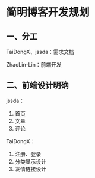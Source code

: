 # 简明博客开发规划

## 一、分工

TaiDongX、jssda：需求文档

ZhaoLin-Lin：前端开发

## 二、前端设计明确

jssda：

1. 首页
2. 文章
3. 评论

TaiDongX：

1. 注册、登录
2. 分类显示设计
3. 友情链接设计


